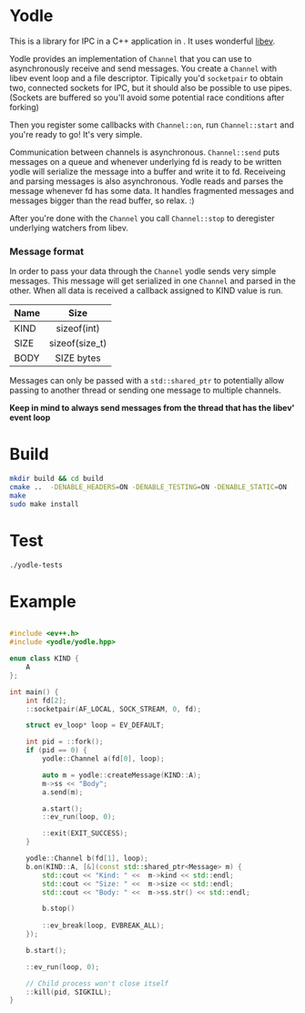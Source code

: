 # Yodle
This is a library for IPC in a C++ application in . It uses wonderful [libev](http://software.schmorp.de/pkg/libev.html).

Yodle provides an implementation of `Channel` that you can use to asynchronously receive and send messages.
You create a `Channel` with libev event loop and a file descriptor. Tipically you'd `socketpair` to obtain two, connected sockets for IPC, but it should also be possible to use pipes. (Sockets are buffered so you'll avoid some potential race conditions after forking)

Then you register some callbacks with `Channel::on`, run `Channel::start` and you're ready to go! It's very simple.

Communication between channels is asynchronous. `Channel::send` puts messages on a queue and whenever underlying fd is ready to be written yodle will serialize the message into a buffer and write it to fd. Receiveing and parsing messages is also asynchronous. Yodle reads and parses the message whenever fd has some data. It handles fragmented messages and messages bigger than the read buffer, so relax. :)

After you're done with the `Channel` you call `Channel::stop` to deregister underlying watchers from libev.

### Message format
In order to pass your data through the `Channel` yodle sends very simple messages. This message will get serialized in one `Channel` and parsed in the other. When all data is received a callback assigned to KIND value is run.


| Name |      Size      |
|------|:--------------:|
| KIND |   sizeof(int)  |
| SIZE | sizeof(size_t) |
| BODY |   SIZE bytes   |


Messages can only be passed with a `std::shared_ptr` to potentially allow passing to another thread or sending one message to multiple channels. 

**Keep in mind to always send messages from the thread that has the libev' event loop** 

# Build
```sh
mkdir build && cd build
cmake ..  -DENABLE_HEADERS=ON -DENABLE_TESTING=ON -DENABLE_STATIC=ON
make
sudo make install
```

# Test
```sh
./yodle-tests
```

# Example
```cpp

#include <ev++.h>
#include <yodle/yodle.hpp>

enum class KIND {
    A
};

int main() {
    int fd[2];
    ::socketpair(AF_LOCAL, SOCK_STREAM, 0, fd);

    struct ev_loop* loop = EV_DEFAULT;

    int pid = ::fork();
    if (pid == 0) {
        yodle::Channel a(fd[0], loop);

        auto m = yodle::createMessage(KIND::A);
        m->ss << "Body";
        a.send(m);

        a.start();
        ::ev_run(loop, 0);

        ::exit(EXIT_SUCCESS);
    }

    yodle::Channel b(fd[1], loop);
    b.on(KIND::A, [&](const std::shared_ptr<Message> m) {
        std::cout << "Kind: " <<  m->kind << std::endl;
        std::cout << "Size: " <<  m->size << std::endl;
        std::cout << "Body: " <<  m->ss.str() << std::endl;

        b.stop()
        
        ::ev_break(loop, EVBREAK_ALL);
    });

    b.start();

    ::ev_run(loop, 0);

    // Child process won't close itself
    ::kill(pid, SIGKILL);
}
```
